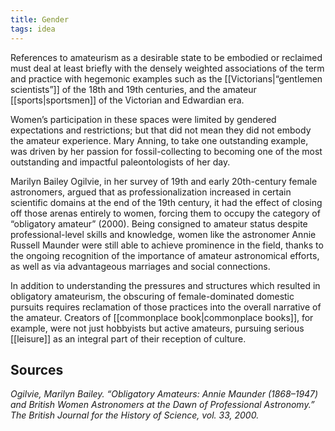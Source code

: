 ```yaml
---
title: Gender
tags: idea
---
```


References to amateurism as a desirable state to be embodied or reclaimed must deal at least briefly with the densely weighted associations of the term and practice with hegemonic examples such as the [[Victorians|“gentlemen scientists”]] of the 18th and 19th centuries, and the amateur [[sports|sportsmen]] of the Victorian and Edwardian era. 

Women’s participation in these spaces were limited by gendered expectations and restrictions; but that did not mean they did not embody the amateur experience. Mary Anning, to take one outstanding example, was driven by her passion for fossil-collecting to becoming one of the most outstanding and impactful paleontologists of her day. 

Marilyn Bailey Ogilvie, in her survey of 19th and early 20th-century female astronomers, argued that as professionalization increased in certain scientific domains at the end of the 19th century, it had the effect of closing off those arenas entirely to women, forcing them to occupy the category of “obligatory amateur” (2000). Being consigned to amateur status despite professional-level skills and knowledge, women like the astronomer Annie Russell Maunder were still able to achieve prominence in the field, thanks to the ongoing recognition of the importance of amateur astronomical efforts, as well as via advantageous marriages and social connections. 

In addition to understanding the pressures and structures which resulted in obligatory amateurism, the obscuring of female-dominated domestic pursuits requires reclamation of those practices into the overall narrative of the amateur. Creators of [[commonplace book|commonplace books]], for example, were not just hobbyists but active amateurs, pursuing serious [[leisure]] as an integral part of their reception of culture.

## Sources

*Ogilvie, Marilyn Bailey. “Obligatory Amateurs: Annie Maunder (1868–1947) and British Women Astronomers at the Dawn of Professional Astronomy.” The British Journal for the History of Science, vol. 33, 2000.*
